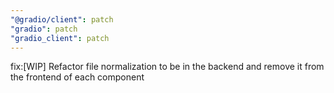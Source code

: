 ```yaml
---
"@gradio/client": patch
"gradio": patch
"gradio_client": patch
---
```


fix:[WIP] Refactor file normalization to be in the backend and remove it from the frontend of each component
